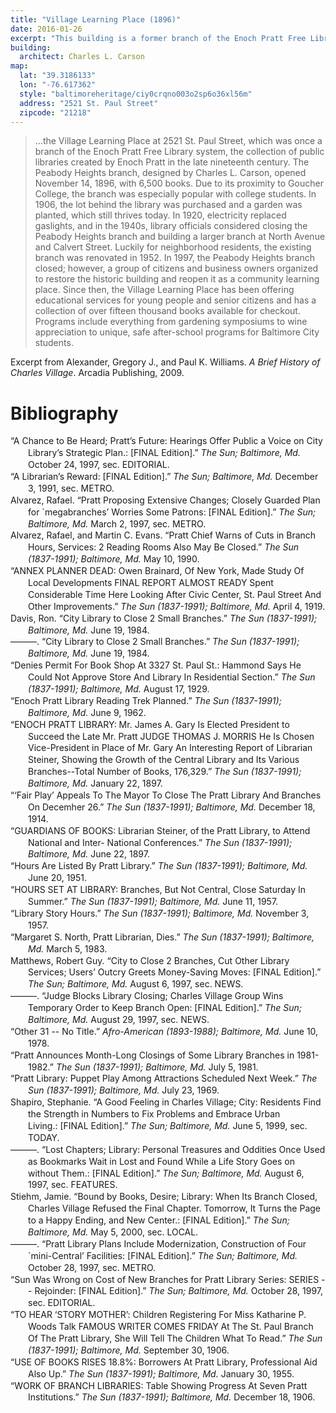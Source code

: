 ```yaml
---
title: "Village Learning Place (1896)"
date: 2016-01-26
excerpt: "This building is a former branch of the Enoch Pratt Free Library that is currently used as the nonprofit Village Learning Place."
building:
  architect: Charles L. Carson
map:
  lat: "39.3186133"
  lon: "-76.617362"
  style: "baltimoreheritage/ciy0crqno003o2sp6o36xl56m"
  address: "2521 St. Paul Street"
  zipcode: "21218"
---
```


>...the Village Learning Place at 2521 St. Paul Street, which was once a branch of the Enoch Pratt Free Library system, the collection of public libraries created by Enoch Pratt in the late nineteenth century. The Peabody Heights branch, designed by Charles L. Carson, opened November 14, 1896, with 6,500 books. Due to its proximity to Goucher College, the branch was especially popular with college students. In 1906, the lot behind the library was purchased and a garden was planted, which still thrives today. In 1920, electricity replaced gaslights, and in the 1940s, library officials considered closing the Peabody Heights branch and building a larger branch at North Avenue and Calvert Street. Luckily for neighborhood residents, the existing branch was renovated in 1952.
>In 1997, the Peabody Heights branch closed; however, a group of citizens and business owners organized to restore the historic building and reopen it as a community learning place. Since then, the Village Learning Place has been offering educational services for young people and senior citizens and has a collection of over fifteen thousand books available for checkout. Programs include everything from gardening symposiums to wine appreciation to unique, safe after-school programs for Baltimore City students.

Excerpt from Alexander, Gregory J., and Paul K. Williams. _A Brief History of Charles Village_. Arcadia Publishing, 2009.

# Bibliography

<div class="csl-bib-body" style="line-height: 1.35; padding-left: 2em; text-indent:-2em;">
  <div class="csl-entry">“A Chance to Be Heard; Pratt’s Future: Hearings Offer Public a Voice on City Library’s Strategic Plan.:&nbsp;[FINAL Edition].” <i>The Sun; Baltimore, Md.</i> October 24, 1997, sec. EDITORIAL.</div>
  <span class="Z3988" title="url_ver=Z39.88-2004&amp;ctx_ver=Z39.88-2004&amp;rfr_id=info%3Asid%2Fzotero.org%3A2&amp;rft_val_fmt=info%3Aofi%2Ffmt%3Akev%3Amtx%3Adc&amp;rft.type=newspaperArticle&amp;rft.title=A%20chance%20to%20be%20heard%3B%20Pratt's%20future%3A%20Hearings%20offer%20public%20a%20voice%20on%20city%20library's%20strategic%20plan.%3A%C2%A0%5BFINAL%20Edition%5D&amp;rft.source=The%20Sun%3B%20Baltimore%2C%20Md.&amp;rft.rights=(Copyright%201997%20%40%20The%20Baltimore%20Sun%20Company)&amp;rft.description=THE%20FIGHT%20over%20closing%20the%20Pratt%20Library's%20St.%20Paul%20Street%20branch%20occurred%20because%20the%20public%20had%20no%20input.%20Pratt%20officials%20made%20a%20decision%20to%20shutter%20the%20St.%20Paul%20and%20Morrell%20Park%20branches%20after%20the%20Pratt's%20budget%20was%20cut.%20Other%20closings%20are%20possible%20if%20the%20Pratt%20proceeds%20with%20a%20strategic%20plan%20it%20has%20been%20developing.%20But%20the%20public%20must%20have%20a%20say%20in%20what%20happens.%0ALast%20year%2C%20Mayor%20Kurt%20L.%20Schmoke%20tried%20to%20talk%20the%20Pratt%20into%20closing%20a%20third%20of%20its%2028%20branches%20to%20save%20money.%20The%20Hampden%2C%20Roland%20Park%2C%20Highlandtown%2C%20St.%20Paul%2C%20Morrell%20Park%20and%20Clifton%20Park%20branches%20were%20mentioned%20by%20the%20mayor%2C%20who%20suggested%20building%20a%20large%20branch%20on%20the%20Poly-Western%20campus.&amp;rft.identifier=http%3A%2F%2Fsearch.proquest.com%2Fbaltimoresun%2Fdocview%2F407004429%2Fabstract%2FED7A6E7ABC594856PQ%2F7&amp;rft.date=1997-10-24&amp;rft.pages=24.A&amp;rft.issn=19308965&amp;rft.language=English"></span>
  <div class="csl-entry">“A Librarian’s Reward:&nbsp;[FINAL Edition].” <i>The Sun; Baltimore, Md.</i> December 3, 1991, sec. METRO.</div>
  <span class="Z3988" title="url_ver=Z39.88-2004&amp;ctx_ver=Z39.88-2004&amp;rfr_id=info%3Asid%2Fzotero.org%3A2&amp;rft_val_fmt=info%3Aofi%2Ffmt%3Akev%3Amtx%3Adc&amp;rft.type=newspaperArticle&amp;rft.title=A%20librarian's%20reward%3A%C2%A0%5BFINAL%20Edition%5D&amp;rft.source=The%20Sun%3B%20Baltimore%2C%20Md.&amp;rft.rights=(Copyright%201991%20%40%20The%20Baltimore%20Sun%20Company)&amp;rft.description=PHOTO%3B%20Children%20from%20Margaret%20Brent%20Elementary%20School%20surround%20Theresa%20Edmonds%2C%20a%20librarian%20at%20the%20St.&amp;rft.identifier=http%3A%2F%2Fsearch.proquest.com%2Fbaltimoresun%2Fdocview%2F406716395%2FED7A6E7ABC594856PQ%2F17&amp;rft.date=1991-12-03&amp;rft.pages=1D&amp;rft.issn=19308965&amp;rft.language=English"></span>
  <div class="csl-entry">Alvarez, Rafael. “Pratt Proposing Extensive Changes; Closely Guarded Plan for `megabranches’ Worries Some Patrons:&nbsp;[FINAL Edition].” <i>The Sun; Baltimore, Md.</i> March 2, 1997, sec. METRO.</div>
  <span class="Z3988" title="url_ver=Z39.88-2004&amp;ctx_ver=Z39.88-2004&amp;rfr_id=info%3Asid%2Fzotero.org%3A2&amp;rft_val_fmt=info%3Aofi%2Ffmt%3Akev%3Amtx%3Adc&amp;rft.type=newspaperArticle&amp;rft.title=Pratt%20proposing%20extensive%20changes%3B%20Closely%20guarded%20plan%20for%20%60megabranches'%20worries%20some%20patrons%3A%C2%A0%5BFINAL%20Edition%5D&amp;rft.source=The%20Sun%3B%20Baltimore%2C%20Md.&amp;rft.rights=(Copyright%201997%20%40%20The%20Baltimore%20Sun%20Company)&amp;rft.description=%22And%20then%20we'll%20present%20it%20to%20the%20public%20and%20hope%20there%20will%20be%20a%20lot%20of%20discussion.%22%20The%20Pratt%20board%20has%20the%20final%20say%20on%20the%20plan.%20Already%2C%20some%20patrons%20are%20apprehensive%20about%20what%20the%20closely%20guarded%20plan%20may%20bring%2C%20with%20one%20longtime%20Pratt%20critic%20filing%20a%20complaint%20with%20the%20attorney%20general%20that%20the%20public%20library%20is%20making%20policy%20decisions%20in%20private.%0A%5BJane%20Shipley%5D%2C%20whose%20children%20have%20grown%20up%20walking%20to%20the%20St.%20Paul%20Street%20branch%20in%20Charles%20Village%2C%20can't%20accept%20the%20thought%20that%20any%20%5BPratt%5D%20branch%20will%20close%20for%20any%20reason.%20With%20her%20old%20ally%20David%20Yaffe%20--%20with%20whom%20she%20has%20stormed%20many%20a%20library%20board%20meeting%2C%20including%20the%20one%20last%20month%20--%20Shipley%20has%20tried%20in%20vain%20to%20find%20out%20exactly%20which%20of%20the%20old%20branches%20will%20fall%20to%20make%20way%20for%20the%20new.%0APratt%20officials%20dismiss%20Shipley%20as%20an%20agitator%20who%20doesn't%20represent%20a%20larger%20public%20that%20filled%20out%205%2C000%20user's%20surveys%20and%20attended%20at%20least%20two%20public%20forums%20on%20the%20subject.%20With%20Shipley%20at%20last%20month's%20board%20meeting%20was%20Mary%20Landry%2C%20city%20resident%2C%20head%20librarian%20at%20Dundalk%20Community%20College%20and%20a%20member%20of%20Shipley's%20Coalition%20for%20the%20Pratt%20group.&amp;rft.identifier=http%3A%2F%2Fsearch.proquest.com%2Fbaltimoresun%2Fdocview%2F406961293%2Fabstract%2FED7A6E7ABC594856PQ%2F13&amp;rft.aufirst=Rafael&amp;rft.aulast=Alvarez&amp;rft.au=Rafael%20Alvarez&amp;rft.date=1997-03-02&amp;rft.pages=1B&amp;rft.issn=19308965&amp;rft.language=English"></span>
  <div class="csl-entry">Alvarez, Rafael, and Martin C. Evans. “Pratt Chief Warns of Cuts in Branch Hours, Services:&nbsp;2 Reading Rooms Also May Be Closed.” <i>The Sun (1837-1991); Baltimore, Md.</i> May 10, 1990.</div>
  <span class="Z3988" title="url_ver=Z39.88-2004&amp;ctx_ver=Z39.88-2004&amp;rfr_id=info%3Asid%2Fzotero.org%3A2&amp;rft_val_fmt=info%3Aofi%2Ffmt%3Akev%3Amtx%3Adc&amp;rft.type=newspaperArticle&amp;rft.title=Pratt%20chief%20warns%20of%20cuts%20in%20branch%20hours%2C%20services%3A%C2%A02%20reading%20rooms%20also%20may%20be%20closed&amp;rft.source=The%20Sun%20(1837-1991)%3B%20Baltimore%2C%20Md.&amp;rft.rights=Copyright%20The%20Tribune%20Company%20May%2010%2C%201990&amp;rft.description=The%20Enoch%20Pratt%20Free%20Library%20will%20be%20forced%20to%20close%20two%20reading%20rooms%20and%20substantially%20reduce%20operating%20hours%20at%2018%20neighborhood%20branches%20throughout%20Baltimore%20this%20summer%20because%20of%20the%20tight%20municipal%20budget%20proposed%20by%20Mayor%20Kurt%20L.%20Schmoke%2C%20the%20library%20director%20told...&amp;rft.identifier=http%3A%2F%2Fsearch.proquest.com%2Fhnpbaltimoresun%2Fdocview%2F1734277352%2Fabstract%2FB158CA2AC5E94B37PQ%2F29&amp;rft.aufirst=Rafael&amp;rft.aulast=Alvarez&amp;rft.au=Rafael%20Alvarez&amp;rft.au=Martin%20C.%20Evans&amp;rft.date=1990-05-10&amp;rft.pages=1%E2%80%932&amp;rft.language=English"></span>
  <div class="csl-entry">“ANNEX PLANNER DEAD:&nbsp;Owen Brainard, Of New York, Made Study Of Local Developments FINAL REPORT ALMOST READY Spent Considerable Time Here Looking After Civic Center, St. Paul Street And Other Improvements.” <i>The Sun (1837-1991); Baltimore, Md.</i> April 4, 1919.</div>
  <span class="Z3988" title="url_ver=Z39.88-2004&amp;ctx_ver=Z39.88-2004&amp;rfr_id=info%3Asid%2Fzotero.org%3A2&amp;rft_val_fmt=info%3Aofi%2Ffmt%3Akev%3Amtx%3Adc&amp;rft.type=newspaperArticle&amp;rft.title=ANNEX%20PLANNER%20DEAD%3A%C2%A0Owen%20Brainard%2C%20Of%20New%20York%2C%20Made%20Study%20Of%20Local%20Developments%20FINAL%20REPORT%20ALMOST%20READY%20Spent%20Considerable%20Time%20Here%20Looking%20After%20Civic%20Center%2C%20St.%20Paul%20Street%20And%20Other%20Improvements&amp;rft.source=The%20Sun%20(1837-1991)%3B%20Baltimore%2C%20Md.&amp;rft.rights=Copyright%20The%20Tribune%20Company%20Apr%204%2C%201919&amp;rft.description=Owen%20Brainard%2C%20a%20member%20of%20the%20Sim%20of%20Carrere%20%26%20Hastings%2C%20New%20lork%2C%20employed%20by%20Mayor%20Preston%20as%20the%20'city's%20experts%20in%20planning%20the%20development%20of%20the%20new%20Annex%20and%20the%20waterfront%2C%20died%20suddenly%20last%20Wednesday%20night.%20Mr.%20Brainard%20looked%20after%20the%20engineering%20features%20of%20his%20firm's%20work%20in%20Baltimore%2C...&amp;rft.identifier=http%3A%2F%2Fsearch.proquest.com%2Fhnpbaltimoresun%2Fdocview%2F537015709%2Fabstract%2F66D25FE4BE9A4021PQ%2F15&amp;rft.date=1919-04-04&amp;rft.pages=5&amp;rft.language=ENG"></span>
  <div class="csl-entry">Davis, Ron. “City Library to Close 2 Small Branches.” <i>The Sun (1837-1991); Baltimore, Md.</i> June 19, 1984.</div>
  <span class="Z3988" title="url_ver=Z39.88-2004&amp;ctx_ver=Z39.88-2004&amp;rfr_id=info%3Asid%2Fzotero.org%3A2&amp;rft_val_fmt=info%3Aofi%2Ffmt%3Akev%3Amtx%3Adc&amp;rft.type=newspaperArticle&amp;rft.title=City%20library%20to%20close%202%20small%20branches&amp;rft.source=The%20Sun%20(1837-1991)%3B%20Baltimore%2C%20Md.&amp;rft.rights=Copyright%20The%20Tribune%20Company%20Jun%2019%2C%201984&amp;rft.description=The%20Enoch%20Pratt%20Free%20Library%20next%20month%20will%20close%20two%20small%20branches%20located%20within%20the%20Kirk%20and%20Reservoir%20Hill%20multi-purpose%20centers%20and%20discontinue%20one%20of%20its%20three%20bookmobiles%20because%20of%20limited%20funds%2C%20the%20director%20said%20yesterday.&amp;rft.identifier=http%3A%2F%2Fsearch.proquest.com%2Fhnpbaltimoresun%2Fdocview%2F536627065%2Fabstract%2FB158CA2AC5E94B37PQ%2F10&amp;rft.aufirst=Ron&amp;rft.aulast=Davis&amp;rft.au=Ron%20Davis&amp;rft.date=1984-06-19&amp;rft.pages=D2&amp;rft.language=ENG"></span>
  <div class="csl-entry">———. “City Library to Close 2 Small Branches.” <i>The Sun (1837-1991); Baltimore, Md.</i> June 19, 1984.</div>
  <span class="Z3988" title="url_ver=Z39.88-2004&amp;ctx_ver=Z39.88-2004&amp;rfr_id=info%3Asid%2Fzotero.org%3A2&amp;rft_val_fmt=info%3Aofi%2Ffmt%3Akev%3Amtx%3Adc&amp;rft.type=newspaperArticle&amp;rft.title=City%20library%20to%20close%202%20small%20branches&amp;rft.source=The%20Sun%20(1837-1991)%3B%20Baltimore%2C%20Md.&amp;rft.rights=Copyright%20The%20Tribune%20Company%20Jun%2019%2C%201984&amp;rft.description=The%20Enoch%20Pratt%20Free%20Library%20next%20month%20will%20close%20two%20small%20branches%20located%20within%20the%20Kirk%20and%20Reservoir%20Hill%20multi-purpose%20centers%20and%20discontinue%20one%20of%20its%20three%20bookmobiles%20because%20of%20limited%20funds%2C%20the%20director%20said%20yesterday.&amp;rft.identifier=http%3A%2F%2Fsearch.proquest.com%2Fhnpbaltimoresun%2Fdocview%2F536627065%2Fabstract%2FB158CA2AC5E94B37PQ%2F10&amp;rft.aufirst=Ron&amp;rft.aulast=Davis&amp;rft.au=Ron%20Davis&amp;rft.date=1984-06-19&amp;rft.pages=D2&amp;rft.language=ENG"></span>
  <div class="csl-entry">“Denies Permit For Book Shop At 3327 St. Paul St.:&nbsp;Hammond Says He Could Not Approve Store And Library In Residential Section.” <i>The Sun (1837-1991); Baltimore, Md.</i> August 17, 1929.</div>
  <span class="Z3988" title="url_ver=Z39.88-2004&amp;ctx_ver=Z39.88-2004&amp;rfr_id=info%3Asid%2Fzotero.org%3A2&amp;rft_val_fmt=info%3Aofi%2Ffmt%3Akev%3Amtx%3Adc&amp;rft.type=newspaperArticle&amp;rft.title=Denies%20Permit%20For%20Book%20Shop%20At%203327%20St.%20Paul%20St.%3A%C2%A0Hammond%20Says%20He%20Could%20Not%20Approve%20Store%20And%20Library%20In%20Residential%20Section&amp;rft.source=The%20Sun%20(1837-1991)%3B%20Baltimore%2C%20Md.&amp;rft.rights=Copyright%20The%20Tribune%20Company%20Aug%2017%2C%201929&amp;rft.identifier=http%3A%2F%2Fsearch.proquest.com%2Fhnpbaltimoresun%2Fdocview%2F543486518%2Fcitation%2FFA206190111645BDPQ%2F3&amp;rft.date=1929-08-17&amp;rft.pages=3&amp;rft.language=ENG"></span>
  <div class="csl-entry">“Enoch Pratt Library Reading Trek Planned.” <i>The Sun (1837-1991); Baltimore, Md.</i> June 9, 1962.</div>
  <span class="Z3988" title="url_ver=Z39.88-2004&amp;ctx_ver=Z39.88-2004&amp;rfr_id=info%3Asid%2Fzotero.org%3A2&amp;rft_val_fmt=info%3Aofi%2Ffmt%3Akev%3Amtx%3Adc&amp;rft.type=newspaperArticle&amp;rft.title=Enoch%20Pratt%20Library%20Reading%20Trek%20Planned&amp;rft.source=The%20Sun%20(1837-1991)%3B%20Baltimore%2C%20Md.&amp;rft.rights=Copyright%20The%20Tribune%20Company%20Jun%209%2C%201962&amp;rft.description=STALKING%20wild%20animals%20through%20the%20jungle%20on%20a%20safari%20will%20keep%20Baltimore's%20boys%20and%20girls%20on%20a%20reading%20trek%20during%20the%20next%20six%20weeks%20at%20various%20Enoch%20Pratt%20Free%20Library%20agencies.&amp;rft.identifier=http%3A%2F%2Fsearch.proquest.com%2Fhnpbaltimoresun%2Fdocview%2F542466632%2Fabstract%2FB158CA2AC5E94B37PQ%2F93&amp;rft.date=1962-06-09&amp;rft.pages=8&amp;rft.language=ENG"></span>
  <div class="csl-entry">“ENOCH PRATT LIBRARY:&nbsp;Mr. James A. Gary Is Elected President to Succeed the Late Mr. Pratt JUDGE THOMAS J. MORRIS He Is Chosen Vice-President in Place of Mr. Gary An Interesting Report of Librarian Steiner, Showing the Growth of the Central Library and Its Various Branches--Total Number of Books, 176,329.” <i>The Sun (1837-1991); Baltimore, Md.</i> January 22, 1897.</div>
  <span class="Z3988" title="url_ver=Z39.88-2004&amp;ctx_ver=Z39.88-2004&amp;rfr_id=info%3Asid%2Fzotero.org%3A2&amp;rft_val_fmt=info%3Aofi%2Ffmt%3Akev%3Amtx%3Adc&amp;rft.type=newspaperArticle&amp;rft.title=ENOCH%20PRATT%20LIBRARY%3A%C2%A0Mr.%20James%20A.%20Gary%20Is%20Elected%20President%20to%20Succeed%20the%20Late%20Mr.%20Pratt%20JUDGE%20THOMAS%20J.%20MORRIS%20He%20Is%20Chosen%20Vice-President%20in%20Place%20of%20Mr.%20Gary%20An%20Interesting%20Report%20of%20Librarian%20Steiner%2C%20Showing%20the%20Growth%20of%20the%20Central%20Library%20and%20Its%20Various%20Branches--Total%20Number%20of%20Books%2C%20176%2C329&amp;rft.source=The%20Sun%20(1837-1991)%3B%20Baltimore%2C%20Md.&amp;rft.rights=Copyright%20The%20Tribune%20Company%20Jan%2022%2C%201897&amp;rft.description=Mr.%20James%20A.%20Gary%20was%20selected%20yesterday%20to%20succeed%20the%20late%20Enoch%20Praft%20as%20president%20of%20the%20board%20of%20trustees%20of%20the%20public%20library%20which%20Mr.%20Pratt%20founded.&amp;rft.identifier=http%3A%2F%2Fsearch.proquest.com%2Fhnpbaltimoresun%2Fdocview%2F535766778%2Fabstract%2F615B82855669492EPQ%2F14&amp;rft.date=1897-01-22&amp;rft.pages=8&amp;rft.language=ENG"></span>
  <div class="csl-entry">“‘Fair Play’ Appeals To The Mayor To Close The Pratt Library And Branches On Decemher 26.” <i>The Sun (1837-1991); Baltimore, Md.</i> December 18, 1914.</div>
  <span class="Z3988" title="url_ver=Z39.88-2004&amp;ctx_ver=Z39.88-2004&amp;rfr_id=info%3Asid%2Fzotero.org%3A2&amp;rft_val_fmt=info%3Aofi%2Ffmt%3Akev%3Amtx%3Adc&amp;rft.type=newspaperArticle&amp;rft.title=%22Fair%20Play%22%20Appeals%20To%20The%20Mayor%20To%20Close%20The%20Pratt%20Library%20And%20Branches%20On%20Decemher%2026&amp;rft.source=The%20Sun%20(1837-1991)%3B%20Baltimore%2C%20Md.&amp;rft.rights=Copyright%20The%20Tribune%20Company%20Dec%2018%2C%201914&amp;rft.identifier=http%3A%2F%2Fsearch.proquest.com%2Fhnpbaltimoresun%2Fdocview%2F535002886%2Fcitation%2FA4A854157A454076PQ%2F29&amp;rft.date=1914-12-18&amp;rft.pages=6&amp;rft.language=ENG"></span>
  <div class="csl-entry">“GUARDIANS OF BOOKS:&nbsp;Librarian Steiner, of the Pratt Library, to Attend National and Inter- National Conferences.” <i>The Sun (1837-1991); Baltimore, Md.</i> June 22, 1897.</div>
  <span class="Z3988" title="url_ver=Z39.88-2004&amp;ctx_ver=Z39.88-2004&amp;rfr_id=info%3Asid%2Fzotero.org%3A2&amp;rft_val_fmt=info%3Aofi%2Ffmt%3Akev%3Amtx%3Adc&amp;rft.type=newspaperArticle&amp;rft.title=GUARDIANS%20OF%20BOOKS%3A%C2%A0Librarian%20Steiner%2C%20of%20the%20Pratt%20Library%2C%20to%20Attend%20National%20and%20Inter-%20national%20Conferences&amp;rft.source=The%20Sun%20(1837-1991)%3B%20Baltimore%2C%20Md.&amp;rft.rights=Copyright%20The%20Tribune%20Company%20Jun%2022%2C%201897&amp;rft.description=Dr.%20Bornard%20C.%20Stetner%2C%20librarian%20of%20tho%20Enooh%20Pratt%20Free%20Library%2C%20stated%20yesterday%20to%20tho%20library%20trustees%2C%20wbo%20held%20tholr%20quar-%20tery%20meeting%20In%20tho%20afternoon%20at%20the%20Central%20Library%2C%20that%20ho%20had%20made%20arrnngetnents%20to%20uttend%20tbe%20second%20international%20conference%20of%20librarians%2C%20which%20Is%20to%20tako%20place%20In%20Lon-%20don%20from%20Juiy%20li%20to%2017.%20Permission%20to%20be%20absent...&amp;rft.identifier=http%3A%2F%2Fsearch.proquest.com%2Fhnpbaltimoresun%2Fdocview%2F535834068%2Fabstract%2FA4A854157A454076PQ%2F27&amp;rft.date=1897-06-22&amp;rft.pages=10&amp;rft.language=ENG"></span>
  <div class="csl-entry">“Hours Are Listed By Pratt Library.” <i>The Sun (1837-1991); Baltimore, Md.</i> June 20, 1951.</div>
  <span class="Z3988" title="url_ver=Z39.88-2004&amp;ctx_ver=Z39.88-2004&amp;rfr_id=info%3Asid%2Fzotero.org%3A2&amp;rft_val_fmt=info%3Aofi%2Ffmt%3Akev%3Amtx%3Adc&amp;rft.type=newspaperArticle&amp;rft.title=Hours%20Are%20Listed%20By%20Pratt%20Library&amp;rft.source=The%20Sun%20(1837-1991)%3B%20Baltimore%2C%20Md.&amp;rft.rights=Copyright%20The%20Tribune%20Company%20Jun%2020%2C%201951&amp;rft.description=The%20Enoch%20Pratt%20Free%20Library's%20summer%20schedule%20was%20announced%20yesterday%20by%20Emerson%20Greenaway%2C%20director.&amp;rft.identifier=http%3A%2F%2Fsearch.proquest.com%2Fhnpbaltimoresun%2Fdocview%2F541827220%2Fabstract%2FA4A854157A454076PQ%2F7&amp;rft.date=1951-06-20&amp;rft.pages=9&amp;rft.language=ENG"></span>
  <div class="csl-entry">“HOURS SET AT LIBRARY:&nbsp;Branches, But Not Central, Close Saturday In Summer.” <i>The Sun (1837-1991); Baltimore, Md.</i> June 11, 1957.</div>
  <span class="Z3988" title="url_ver=Z39.88-2004&amp;ctx_ver=Z39.88-2004&amp;rfr_id=info%3Asid%2Fzotero.org%3A2&amp;rft_val_fmt=info%3Aofi%2Ffmt%3Akev%3Amtx%3Adc&amp;rft.type=newspaperArticle&amp;rft.title=HOURS%20SET%20AT%20LIBRARY%3A%C2%A0Branches%2C%20But%20Not%20Central%2C%20Close%20Saturday%20In%20Summer&amp;rft.source=The%20Sun%20(1837-1991)%3B%20Baltimore%2C%20Md.&amp;rft.rights=Copyright%20The%20Tribune%20Company%20Jun%2011%2C%201957&amp;rft.description=All%20branches%2C%20but%20not%20the%20main%20building%2C%20of%20the%20Enoch%20Pratt%20Free%20Library%20will%20close%20Saturdays%20during%20the%20summer%20months%2C%20Miss%20Amy%20Winslow%2C%20library%20director%2C%20announced%20yesterday.&amp;rft.identifier=http%3A%2F%2Fsearch.proquest.com%2Fhnpbaltimoresun%2Fdocview%2F540838642%2Fabstract%2FB158CA2AC5E94B37PQ%2F4&amp;rft.date=1957-06-11&amp;rft.pages=10&amp;rft.language=ENG"></span>
  <div class="csl-entry">“Library Story Hours.” <i>The Sun (1837-1991); Baltimore, Md.</i> November 3, 1957.</div>
  <span class="Z3988" title="url_ver=Z39.88-2004&amp;ctx_ver=Z39.88-2004&amp;rfr_id=info%3Asid%2Fzotero.org%3A2&amp;rft_val_fmt=info%3Aofi%2Ffmt%3Akev%3Amtx%3Adc&amp;rft.type=newspaperArticle&amp;rft.title=Library%20Story%20Hours&amp;rft.source=The%20Sun%20(1837-1991)%3B%20Baltimore%2C%20Md.&amp;rft.rights=Copyright%20The%20Tribune%20Company%20Nov%203%2C%201957&amp;rft.description=...&amp;rft.identifier=http%3A%2F%2Fsearch.proquest.com%2Fhnpbaltimoresun%2Fdocview%2F536079066%2Fabstract%2FB158CA2AC5E94B37PQ%2F18&amp;rft.date=1957-11-03&amp;rft.pages=A27&amp;rft.language=ENG"></span>
  <div class="csl-entry">“Margaret S. North, Pratt Librarian, Dies.” <i>The Sun (1837-1991); Baltimore, Md.</i> March 5, 1983.</div>
  <span class="Z3988" title="url_ver=Z39.88-2004&amp;ctx_ver=Z39.88-2004&amp;rfr_id=info%3Asid%2Fzotero.org%3A2&amp;rft_val_fmt=info%3Aofi%2Ffmt%3Akev%3Amtx%3Adc&amp;rft.type=newspaperArticle&amp;rft.title=Margaret%20S.%20North%2C%20Pratt%20librarian%2C%20dies&amp;rft.source=The%20Sun%20(1837-1991)%3B%20Baltimore%2C%20Md.&amp;rft.rights=Copyright%20The%20Tribune%20Company%20Mar%205%2C%201983&amp;rft.description=A%20memorial%20service%20for%20Margaret%20Spencer%20North%2C%20the%20retired%20director%20of%20the%20St.%20Paul%20street%20branch%20of%20the%20Enoch%20Pratt%20Free%20Library%2C%20will%20be%20held%20at%2011%20a.m.%20Monday%20at%20St.%20David's%20Church%2C%20Roland%20avenue%20and%20Oakdale%20road.&amp;rft.identifier=http%3A%2F%2Fsearch.proquest.com%2Fhnpbaltimoresun%2Fdocview%2F537830625%2Fabstract%2F66D25FE4BE9A4021PQ%2F14&amp;rft.date=1983-03-05&amp;rft.pages=C3&amp;rft.language=ENG"></span>
  <div class="csl-entry">Matthews, Robert Guy. “City to Close 2 Branches, Cut Other Library Services; Users’ Outcry Greets Money-Saving Moves:&nbsp;[FINAL Edition].” <i>The Sun; Baltimore, Md.</i> August 6, 1997, sec. NEWS.</div>
  <span class="Z3988" title="url_ver=Z39.88-2004&amp;ctx_ver=Z39.88-2004&amp;rfr_id=info%3Asid%2Fzotero.org%3A2&amp;rft_val_fmt=info%3Aofi%2Ffmt%3Akev%3Amtx%3Adc&amp;rft.type=newspaperArticle&amp;rft.title=City%20to%20close%202%20branches%2C%20cut%20other%20library%20services%3B%20Users'%20outcry%20greets%20money-saving%20moves%3A%C2%A0%5BFINAL%20Edition%5D&amp;rft.source=The%20Sun%3B%20Baltimore%2C%20Md.&amp;rft.rights=(Copyright%201997%20%40%20The%20Baltimore%20Sun%20Company)&amp;rft.identifier=http%3A%2F%2Fsearch.proquest.com%2Fbaltimoresun%2Fdocview%2F406994378%2Fcitation%2FED7A6E7ABC594856PQ%2F2&amp;rft.aufirst=Robert%20Guy&amp;rft.aulast=Matthews&amp;rft.au=Robert%20Guy%20Matthews&amp;rft.date=1997-08-06&amp;rft.pages=1.A&amp;rft.issn=19308965&amp;rft.language=English"></span>
  <div class="csl-entry">———. “Judge Blocks Library Closing; Charles Village Group Wins Temporary Order to Keep Branch Open:&nbsp;[FINAL Edition].” <i>The Sun; Baltimore, Md.</i> August 29, 1997, sec. NEWS.</div>
  <span class="Z3988" title="url_ver=Z39.88-2004&amp;ctx_ver=Z39.88-2004&amp;rfr_id=info%3Asid%2Fzotero.org%3A2&amp;rft_val_fmt=info%3Aofi%2Ffmt%3Akev%3Amtx%3Adc&amp;rft.type=newspaperArticle&amp;rft.title=Judge%20blocks%20library%20closing%3B%20Charles%20Village%20group%20wins%20temporary%20order%20to%20keep%20branch%20open%3A%C2%A0%5BFINAL%20Edition%5D&amp;rft.source=The%20Sun%3B%20Baltimore%2C%20Md.&amp;rft.rights=(Copyright%201997%20%40%20The%20Baltimore%20Sun%20Company)&amp;rft.description=In%20an%20article%20about%20a%20temporary%20injunction%20halting%20the%20closing%20of%20the%20St.%20Paul%20Street%20branch%20of%20the%20Pratt%20Library%2C%20The%20Sun%20incorrectly%20reported%20that%20the%20judge%20who%20made%20the%20decision%20said%20he%20is%20a%20member%20of%20the%20Friends%20of%20the%20St.%20Paul%20Branch%2C%20the%20group%20that%20requested%20the%20injunction.%20In%20fact%2C%20Circuit%20Judge%20John%20Carroll%20Byrnes%20is%20a%20member%20of%20the%20Friends%20of%20the%20Enoch%20Pratt%20Library.%0AA%20powerful%20Baltimore%20neighborhood%20has%20blocked%20the%20closing%20of%20its%20library%20branch%20after%20a%20judge%20issued%20a%20temporary%20injunction%20yesterday%20against%20the%20Pratt%20library%20board%20--%20an%20unprecedented%20move%20that%20could%20stir%20other%20city%20neighborhoods%20to%20follow%20suit.%0AAfter%20Carla%20D.%20Hayden%2C%20director%20of%20the%20Enoch%20Pratt%20Free%20Library%2C%20announced%20earlier%20this%20month%20that%20the%20St.%20Paul%20Street%20library%20would%20close%20because%20of%20budget%20cuts%2C%20Charles%20Village%20launched%20a%20sophisticated%20public%20campaign%20of%20protests%20and%20political%20pressure%20to%20reverse%20the%20decision.&amp;rft.identifier=http%3A%2F%2Fsearch.proquest.com%2Fbaltimoresun%2Fdocview%2F406983397%2Fabstract%2FED7A6E7ABC594856PQ%2F1&amp;rft.aufirst=Robert%20Guy&amp;rft.aulast=Matthews&amp;rft.au=Robert%20Guy%20Matthews&amp;rft.date=1997-08-29&amp;rft.pages=1.A&amp;rft.issn=19308965&amp;rft.language=English"></span>
  <div class="csl-entry">“Other 31 -- No Title.” <i>Afro-American (1893-1988); Baltimore, Md.</i> June 10, 1978.</div>
  <span class="Z3988" title="url_ver=Z39.88-2004&amp;ctx_ver=Z39.88-2004&amp;rfr_id=info%3Asid%2Fzotero.org%3A2&amp;rft_val_fmt=info%3Aofi%2Ffmt%3Akev%3Amtx%3Adc&amp;rft.type=newspaperArticle&amp;rft.title=Other%2031%20--%20No%20Title&amp;rft.source=Afro-American%20(1893-1988)%3B%20Baltimore%2C%20Md.&amp;rft.rights=Copyright%20Afro%20-%20American%20Company%20of%20Baltimore%20City%20Jun%2010%2C%201978&amp;rft.identifier=http%3A%2F%2Fsearch.proquest.com%2Fhnpbaltimoreafricanamerican%2Fdocview%2F532633623%2Fcitation%2F5EF89D487F6E4ABAPQ%2F2&amp;rft.date=1978-06-10&amp;rft.pages=29&amp;rft.language=English"></span>
  <div class="csl-entry">“Pratt Announces Month-Long Closings of Some Library Branches in 1981-1982.” <i>The Sun (1837-1991); Baltimore, Md.</i> July 5, 1981.</div>
  <span class="Z3988" title="url_ver=Z39.88-2004&amp;ctx_ver=Z39.88-2004&amp;rfr_id=info%3Asid%2Fzotero.org%3A2&amp;rft_val_fmt=info%3Aofi%2Ffmt%3Akev%3Amtx%3Adc&amp;rft.type=newspaperArticle&amp;rft.title=Pratt%20announces%20month-long%20closings%20of%20some%20library%20branches%20in%201981-1982&amp;rft.source=The%20Sun%20(1837-1991)%3B%20Baltimore%2C%20Md.&amp;rft.rights=Copyright%20The%20Tribune%20Company%20Jul%205%2C%201981&amp;rft.description=Because%20of%20budgetary%20limitations%2C%20the%20Enoch%20Pratt%20Free%20Libary%20will%20close%20some%20branch%20libraries%20for%20periods%20of%20a%20month.%20The%20schedule%20through%20June%2030%2C%201982%3A&amp;rft.identifier=http%3A%2F%2Fsearch.proquest.com%2Fhnpbaltimoresun%2Fdocview%2F535907279%2Fabstract%2FB158CA2AC5E94B37PQ%2F7&amp;rft.date=1981-07-05&amp;rft.pages=D12&amp;rft.language=ENG"></span>
  <div class="csl-entry">“Pratt Library:&nbsp;Puppet Play Among Attractions Scheduled Next Week.” <i>The Sun (1837-1991); Baltimore, Md.</i> July 23, 1969.</div>
  <span class="Z3988" title="url_ver=Z39.88-2004&amp;ctx_ver=Z39.88-2004&amp;rfr_id=info%3Asid%2Fzotero.org%3A2&amp;rft_val_fmt=info%3Aofi%2Ffmt%3Akev%3Amtx%3Adc&amp;rft.type=newspaperArticle&amp;rft.title=Pratt%20Library%3A%C2%A0Puppet%20Play%20Among%20Attractions%20Scheduled%20Next%20Week&amp;rft.source=The%20Sun%20(1837-1991)%3B%20Baltimore%2C%20Md.&amp;rft.rights=Copyright%20The%20Tribune%20Company%20Jul%2023%2C%201969&amp;rft.description=NEXT%20week's%20calendar%20of%20events%20at%20the%20Enoch%20Pratt%20Free%20Library%20includes%20a%20selection%20of%20movies%20for%20adults%2C%20teen-agers%20and%20children%3B%20performances%20of%20a%20ten-minute%20puppet%20play%2C%20and%20a%20variety%20of%20other%20programs%20for%20library%20patrons...&amp;rft.identifier=http%3A%2F%2Fsearch.proquest.com%2Fhnpbaltimoresun%2Fdocview%2F539122000%2Fabstract%2FB158CA2AC5E94B37PQ%2F28&amp;rft.date=1969-07-23&amp;rft.pages=B4&amp;rft.language=ENG"></span>
  <div class="csl-entry">Shapiro, Stephanie. “A Good Feeling in Charles Village; City: Residents Find the Strength in Numbers to Fix Problems and Embrace Urban Living.:&nbsp;[FINAL Edition].” <i>The Sun; Baltimore, Md.</i> June 5, 1999, sec. TODAY.</div>
  <span class="Z3988" title="url_ver=Z39.88-2004&amp;ctx_ver=Z39.88-2004&amp;rfr_id=info%3Asid%2Fzotero.org%3A2&amp;rft_val_fmt=info%3Aofi%2Ffmt%3Akev%3Amtx%3Adc&amp;rft.type=newspaperArticle&amp;rft.title=A%20good%20feeling%20in%20Charles%20Village%3B%20City%3A%20Residents%20find%20the%20strength%20in%20numbers%20to%20fix%20problems%20and%20embrace%20urban%20living.%3A%C2%A0%5BFINAL%20Edition%5D&amp;rft.source=The%20Sun%3B%20Baltimore%2C%20Md.&amp;rft.rights=(Copyright%201999%20%40%20The%20Baltimore%20Sun%20Company)&amp;rft.description=Clara%20King%20moved%20across%20the%20country%20to%20live%20in%20Baltimore%2C%20and%20has%20found%20her%20calling%20as%20a%20community%20activist%20in%20South%20Charles%20Village.%0AHalle%20Van%20der%20Gaag%20first%20lived%20in%20Charles%20Village%20as%20a%20Goucher%20College%20student%2C%20and%20now%2C%20the%20mother%20of%20two%20young%20children%20is%20determined%20to%20make%20her%20community%20a%20magnet%20for%20other%20parents.%0AThe%20festival%2C%20dedicated%20to%20the%20children%20of%20Charles%20Village%2C%20is%20a%20two-day%20party%20featuring%20a%20zany%20parade%2C%20run%2C%20games%2C%20garden%20walk%2C%20an%20overnight%20Urban%20Campout%2C%20crafts%20and%20music.%20It%20is%20also%20a%20reflection%20of%20faith%20in%20the%20community%2C%20says%20filmmaker%20Steve%20Yeager%2C%20who%20grew%20up%20in%20Charles%20Village%20and%20bought%20a%20home%20there%20three%20years%20ago.&amp;rft.identifier=http%3A%2F%2Fsearch.proquest.com%2Fbaltimoresun%2Fdocview%2F406432847%2Fabstract%2FED7A6E7ABC594856PQ%2F16&amp;rft.aufirst=Stephanie&amp;rft.aulast=Shapiro&amp;rft.au=Stephanie%20Shapiro&amp;rft.date=1999-06-05&amp;rft.pages=1E&amp;rft.issn=19308965&amp;rft.language=English"></span>
  <div class="csl-entry">———. “Lost Chapters; Library: Personal Treasures and Oddities Once Used as Bookmarks Wait in Lost and Found While a Life Story Goes on without Them.:&nbsp;[FINAL Edition].” <i>The Sun; Baltimore, Md.</i> August 6, 1997, sec. FEATURES.</div>
  <span class="Z3988" title="url_ver=Z39.88-2004&amp;ctx_ver=Z39.88-2004&amp;rfr_id=info%3Asid%2Fzotero.org%3A2&amp;rft_val_fmt=info%3Aofi%2Ffmt%3Akev%3Amtx%3Adc&amp;rft.type=newspaperArticle&amp;rft.title=Lost%20chapters%3B%20Library%3A%20Personal%20treasures%20and%20oddities%20once%20used%20as%20bookmarks%20wait%20in%20lost%20and%20found%20while%20a%20life%20story%20goes%20on%20without%20them.%3A%C2%A0%5BFINAL%20Edition%5D&amp;rft.source=The%20Sun%3B%20Baltimore%2C%20Md.&amp;rft.rights=(Copyright%201997%20%40%20The%20Baltimore%20Sun%20Company)&amp;rft.identifier=http%3A%2F%2Fsearch.proquest.com%2Fbaltimoresun%2Fdocview%2F406990400%2Fcitation%2FED7A6E7ABC594856PQ%2F29&amp;rft.aufirst=Stephanie&amp;rft.aulast=Shapiro&amp;rft.au=Stephanie%20Shapiro&amp;rft.date=1997-08-06&amp;rft.pages=1.E&amp;rft.issn=19308965&amp;rft.language=English"></span>
  <div class="csl-entry">Stiehm, Jamie. “Bound by Books, Desire; Library: When Its Branch Closed, Charles Village Refused the Final Chapter. Tomorrow, It Turns the Page to a Happy Ending, and New Center.:&nbsp;[FINAL Edition].” <i>The Sun; Baltimore, Md.</i> May 5, 2000, sec. LOCAL.</div>
  <span class="Z3988" title="url_ver=Z39.88-2004&amp;ctx_ver=Z39.88-2004&amp;rfr_id=info%3Asid%2Fzotero.org%3A2&amp;rft_val_fmt=info%3Aofi%2Ffmt%3Akev%3Amtx%3Adc&amp;rft.type=newspaperArticle&amp;rft.title=Bound%20by%20books%2C%20desire%3B%20Library%3A%20When%20its%20branch%20closed%2C%20Charles%20Village%20refused%20the%20final%20chapter.%20Tomorrow%2C%20it%20turns%20the%20page%20to%20a%20happy%20ending%2C%20and%20new%20center.%3A%C2%A0%5BFINAL%20Edition%5D&amp;rft.source=The%20Sun%3B%20Baltimore%2C%20Md.&amp;rft.rights=(Copyright%202000%20%40%20The%20Baltimore%20Sun%20Company)&amp;rft.description=The%20sprightly%20parade%20of%20children%20passed%20library%20books%20to%20one%20another%20out%20on%20St.%20Paul%20Street%20into%20the%20brick%20Victorian%20library.%0AMore%20than%20a%20century%20after%20philanthropist%20Enoch%20Pratt%20endowed%20the%20building%20in%201896%2C%20the%20%22book%20brigade%22%20took%20place%20to%20prepare%20the%20renovated%20gingerbread-house%20building%20for%20a%20purpose%20befitting%20its%20noble%20beginnings%3A%20the%20official%20opening%20tomorrow%20of%20the%20Village%20Learning%20Place%2C%20a%20reconfiguration%20offering%20free%20Internet%20access%2C%20an%20after-school%20playroom%2C%20a%20self-help%20section%20and%20a%20coffee%20bar.%0AWatching%20the%20parade%2C%20Viola%20Berry%2C%2088%2C%20beamed%20as%20her%20great-%20granddaughter%20Miona%20Taylor%2C%206%2C%20took%20part%2C%20hoping%20to%20see%20a%20Winnie-the-%20Pooh%20book%20pass%20her%20way.%20%22We%20were%20wishing%20for%20stuff%2C%22%20said%20Miona%2C%20a%20first-grader%20at%20nearby%20Dallas%20F.%20Nicholas%20Elementary%20School%2C%20one%20of%20four%20schools%20within%20walking%20distance%20of%20the%206%2C000-square-foot%20library%20building.&amp;rft.identifier=http%3A%2F%2Fsearch.proquest.com%2Fbaltimoresun%2Fdocview%2F406458846%2Fabstract%2FED7A6E7ABC594856PQ%2F8&amp;rft.aufirst=Jamie&amp;rft.aulast=Stiehm&amp;rft.au=Jamie%20Stiehm&amp;rft.date=2000-05-05&amp;rft.pages=1B&amp;rft.issn=19308965&amp;rft.language=English"></span>
  <div class="csl-entry">———. “Pratt Library Plans Include Modernization, Construction of Four `mini-Central’ Facilities:&nbsp;[FINAL Edition].” <i>The Sun; Baltimore, Md.</i> October 28, 1997, sec. METRO.</div>
  <span class="Z3988" title="url_ver=Z39.88-2004&amp;ctx_ver=Z39.88-2004&amp;rfr_id=info%3Asid%2Fzotero.org%3A2&amp;rft_val_fmt=info%3Aofi%2Ffmt%3Akev%3Amtx%3Adc&amp;rft.type=newspaperArticle&amp;rft.title=Pratt%20library%20plans%20include%20modernization%2C%20construction%20of%20four%20%60mini-central'%20facilities%3A%C2%A0%5BFINAL%20Edition%5D&amp;rft.source=The%20Sun%3B%20Baltimore%2C%20Md.&amp;rft.rights=(Copyright%201997%20%40%20The%20Baltimore%20Sun%20Company)&amp;rft.description=Enoch%20Pratt%20Free%20Library%20officials%20presented%20more%20details%20of%20an%20ambitious%20modernization%20plan%20called%20the%20%22facilities%20and%20services%20initiative%22%20at%20a%20sparsely%20attended%20public%20forum%20last%20night%20at%20Messiah%20Lutheran%20Church%20in%20Canton.%0AThe%20main%20features%20of%20the%2010-year%20plan%20are%20the%20construction%20of%20four%20%22mini-central%22%20libraries%20and%20renovation%20of%20most%20of%20the%2026%20branches%2C%20all%20at%20an%20estimated%20cost%20of%20%2445%20million%2C%20officials%20said.%0A%22This%20city%20is%20overdue%20for%20new%20%7Blibrary%7D%20construction%2C%22%20said%20Carla%20D.%20Hayden%2C%20director%20of%20the%20Pratt.%20%22It's%20overdue%20for%20regional%20libraries%2C%20change%20and%20renewal.%20And%20every%20decade%20is%20different%20in%20library%20design.%22&amp;rft.identifier=http%3A%2F%2Fsearch.proquest.com%2Fbaltimoresun%2Fdocview%2F406996112%2Fabstract%2FED7A6E7ABC594856PQ%2F6&amp;rft.aufirst=Jamie&amp;rft.aulast=Stiehm&amp;rft.au=Jamie%20Stiehm&amp;rft.date=1997-10-28&amp;rft.pages=3.B&amp;rft.issn=19308965&amp;rft.language=English"></span>
  <div class="csl-entry">“Sun Was Wrong on Cost of New Branches for Pratt Library Series: SERIES -- Rejoinder:&nbsp;[FINAL Edition].” <i>The Sun; Baltimore, Md.</i> October 28, 1997, sec. EDITORIAL.</div>
  <span class="Z3988" title="url_ver=Z39.88-2004&amp;ctx_ver=Z39.88-2004&amp;rfr_id=info%3Asid%2Fzotero.org%3A2&amp;rft_val_fmt=info%3Aofi%2Ffmt%3Akev%3Amtx%3Adc&amp;rft.type=newspaperArticle&amp;rft.title=Sun%20was%20wrong%20on%20cost%20of%20new%20branches%20for%20Pratt%20library%20Series%3A%20SERIES%20--%20Rejoinder%3A%C2%A0%5BFINAL%20Edition%5D&amp;rft.source=The%20Sun%3B%20Baltimore%2C%20Md.&amp;rft.rights=(Copyright%201997%20%40%20The%20Baltimore%20Sun%20Company)&amp;rft.description=First%2C%20let%20me%20thank%20The%20Sun%20for%20printing%20the%20dates%20and%20locations%20of%20the%20public%20forums%20to%20discuss%20the%20Enoch%20Pratt%20Free%20Library's%20Facilities%20and%20Services%20Initiative.%0AI%20reiterate%20your%20invitation%20to%20any%20and%20all%20with%20an%20interest%20in%20the%20library%20and%20its%20long-range%20plans%20to%20come%2C%20listen%2C%20and%20be%20heard.%0AUnfortunately%2C%20your%20Oct.%2025%20editorial%20(%22A%20chance%20to%20be%20heard%22)%20misstated%20important%20facts%20that%20influence%20the%20public's%20understanding%20and%20potential%20support%20for%20an%20initiative%20that%20will%20ensure%20that%20the%20Pratt%20Library%20remains%20a%20source%20of%20information%20and%20inspiration%20for%20Baltimoreans%20in%20the%20coming%20quarter-century.&amp;rft.identifier=http%3A%2F%2Fsearch.proquest.com%2Fbaltimoresun%2Fdocview%2F406994496%2Fabstract%2FED7A6E7ABC594856PQ%2F5&amp;rft.date=1997-10-28&amp;rft.pages=12.A&amp;rft.issn=19308965&amp;rft.language=English"></span>
  <div class="csl-entry">“TO HEAR ‘STORY MOTHER’:&nbsp;Children Registering For Miss Katharine P. Woods Talk FAMOUS WRITER COMES FRIDAY At The St. Paul Branch Of The Pratt Library, She Will Tell The Children What To Read.” <i>The Sun (1837-1991); Baltimore, Md.</i> September 30, 1906.</div>
  <span class="Z3988" title="url_ver=Z39.88-2004&amp;ctx_ver=Z39.88-2004&amp;rfr_id=info%3Asid%2Fzotero.org%3A2&amp;rft_val_fmt=info%3Aofi%2Ffmt%3Akev%3Amtx%3Adc&amp;rft.type=newspaperArticle&amp;rft.title=TO%20HEAR%20%22STORY%20MOTHER%22%3A%C2%A0Children%20Registering%20For%20Miss%20Katharine%20P.%20Woods%20Talk%20FAMOUS%20WRITER%20COMES%20FRIDAY%20At%20The%20St.%20Paul%20Branch%20Of%20The%20Pratt%20Library%2C%20She%20Will%20Tell%20The%20Children%20What%20To%20Read&amp;rft.source=The%20Sun%20(1837-1991)%3B%20Baltimore%2C%20Md.&amp;rft.rights=Copyright%20The%20Tribune%20Company%20Sep%2030%2C%201906&amp;rft.description=The%20children%20who%20attend%20Pratt%20Library%2C%20No.%206%2C%20St.%20Paul%20street%2C%20near%20Twenty-sixth%20street%2C%20are%20simply%20on%20tiptoe%20with%20anticipation%20concerning%20a%20mysterious%20announcement%20that%20has%20appeared%20upon%20the%20reading%20room%20bulletin%20board.&amp;rft.identifier=http%3A%2F%2Fsearch.proquest.com%2Fhnpbaltimoresun%2Fdocview%2F537235527%2Fabstract%2F66D25FE4BE9A4021PQ%2F1&amp;rft.date=1906-09-30&amp;rft.pages=20&amp;rft.language=ENG"></span>
  <div class="csl-entry">“USE OF BOOKS RISES 18.8%:&nbsp;Borrowers At Pratt Library, Professional Aid Also Up.” <i>The Sun (1837-1991); Baltimore, Md.</i> January 30, 1955.</div>
  <span class="Z3988" title="url_ver=Z39.88-2004&amp;ctx_ver=Z39.88-2004&amp;rfr_id=info%3Asid%2Fzotero.org%3A2&amp;rft_val_fmt=info%3Aofi%2Ffmt%3Akev%3Amtx%3Adc&amp;rft.type=newspaperArticle&amp;rft.title=USE%20OF%20BOOKS%20RISES%2018.8%25%3A%C2%A0Borrowers%20At%20Pratt%20Library%2C%20Professional%20Aid%20Also%20Up&amp;rft.source=The%20Sun%20(1837-1991)%3B%20Baltimore%2C%20Md.&amp;rft.rights=Copyright%20The%20Tribune%20Company%20Jan%2030%2C%201955&amp;rft.description=The%20Enoch%20Pratt%20Free%20Library's%20circulation%20of%20books%20over%20the%20period%20of%201947-1954%20increased%20from%202%2C889%2C717%20to%203%2C434%2C886%2C%20an%20increase%20of%2018.8%20per%20cent%2C%20according%20to%20a%20report%20to%20the%20library's%20trustees%20from%20Amy%20Winslow%2C%20director.&amp;rft.identifier=http%3A%2F%2Fsearch.proquest.com%2Fhnpbaltimoresun%2Fdocview%2F541622495%2Fabstract%2FB60EEA96B574352PQ%2F1&amp;rft.date=1955-01-30&amp;rft.pages=20&amp;rft.language=ENG"></span>
  <div class="csl-entry">“WORK OF BRANCH LIBRARIES:&nbsp;Table Showing Progress At Seven Pratt Institutions.” <i>The Sun (1837-1991); Baltimore, Md.</i> December 18, 1906.</div>
  <span class="Z3988" title="url_ver=Z39.88-2004&amp;ctx_ver=Z39.88-2004&amp;rfr_id=info%3Asid%2Fzotero.org%3A2&amp;rft_val_fmt=info%3Aofi%2Ffmt%3Akev%3Amtx%3Adc&amp;rft.type=newspaperArticle&amp;rft.title=WORK%20OF%20BRANCH%20LIBRARIES%3A%C2%A0Table%20Showing%20Progress%20At%20Seven%20Pratt%20Institutions&amp;rft.source=The%20Sun%20(1837-1991)%3B%20Baltimore%2C%20Md.&amp;rft.rights=Copyright%20The%20Tribune%20Company%20Dec%2018%2C%201906&amp;rft.description=Dr.%20Bernard%20C.%20Steiner%2C%20librarian%20of%20the%20Enoch%20Pratt%20Free%20Library%2C%20has%20had%20statistics%20showing%20the%20comparative%20circulations%20at%20the%20different%20branch%20libraries%2C%20which%20are%20of%20particular%20interest%20at%20this%20time%2C%20in%20view%20of%20Mr.%20Carnegie's%20recent%20offer%20to%20the%20city%20of%20%24500%2C000%20to%20build%2020%20such%20branches.&amp;rft.identifier=http%3A%2F%2Fsearch.proquest.com%2Fhnpbaltimoresun%2Fdocview%2F537289358%2Fabstract%2FB158CA2AC5E94B37PQ%2F49&amp;rft.date=1906-12-18&amp;rft.pages=12&amp;rft.language=ENG"></span>
</div>
